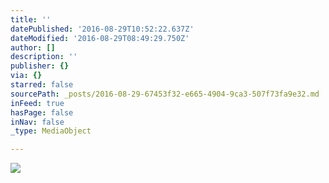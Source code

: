 ```yaml
---
title: ''
datePublished: '2016-08-29T10:52:22.637Z'
dateModified: '2016-08-29T08:49:29.750Z'
author: []
description: ''
publisher: {}
via: {}
starred: false
sourcePath: _posts/2016-08-29-67453f32-e665-4904-9ca3-507f73fa9e32.md
inFeed: true
hasPage: false
inNav: false
_type: MediaObject

---
```

![](https://the-grid-user-content.s3-us-west-2.amazonaws.com/29a481d5-6a5d-4991-a087-b047ec6ef6a4.jpg)